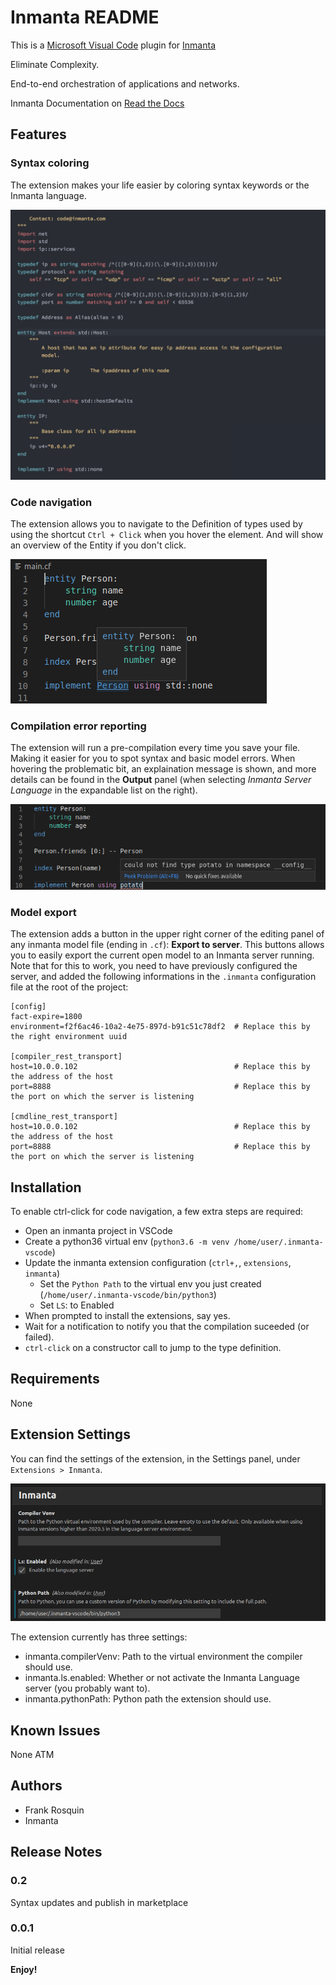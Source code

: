 # Inmanta README

This is a [Microsoft Visual Code](https://code.visualstudio.com/) plugin for [Inmanta](https://inmanta.com/)

Eliminate Complexity.

End-to-end orchestration of applications and networks.

Inmanta Documentation on [Read the Docs](https://inmanta.com/resources/docs/)

## Features


### Syntax coloring
The extension makes your life easier by coloring syntax keywords or the Inmanta language.

![Syntax coloring screenshot](images/screenshot-syntax-coloring.png)

### Code navigation
The extension allows you to navigate to the Definition of types used by using the shortcut `Ctrl + Click` when you hover the element.  And will show an overview of the Entity if you don't click.

![Navigation screenshot](images/screenshot-ctrl-click.png)

### Compilation error reporting
The extension will run a pre-compilation every time you save your file.  Making it easier for you to spot syntax and basic model errors.  When hovering the problematic bit, an explaination message is shown, and more details can be found in the **Output** panel (when selecting *Inmanta Server Language* in the expandable list on the right).

![Error reporting screenshot](images/screenshot-error-reporting.png)

### Model export
The extension adds a button in the upper right corner of the editing panel of any inmanta model file (ending in `.cf`): **Export to server**.  This buttons allows you to easily export the current open model to an Inmanta server running.  Note that for this to work, you need to have previously configured the server, and added the following informations in the `.inmanta` configuration file at the root of the project:

```
[config]
fact-expire=1800
environment=f2f6ac46-10a2-4e75-897d-b91c51c78df2  # Replace this by the right environment uuid

[compiler_rest_transport]
host=10.0.0.102                                   # Replace this by the address of the host
port=8888                                         # Replace this by the port on which the server is listening

[cmdline_rest_transport]
host=10.0.0.102                                   # Replace this by the address of the host
port=8888                                         # Replace this by the port on which the server is listening
```

## Installation

To enable ctrl-click for code navigation, a few extra steps are required:

- Open an inmanta project in VSCode
- Create a python36 virtual env (`python3.6 -m venv /home/user/.inmanta-vscode`)
- Update the inmanta extension configuration (`ctrl+,`, `extensions`, `inmanta`)
  - Set the `Python Path` to the virtual env you just created (`/home/user/.inmanta-vscode/bin/python3`)
  - Set `LS`: to Enabled
- When prompted to install the extensions, say yes.
- Wait for a notification to notify you that the compilation suceeded (or failed).
- `ctrl-click` on a constructor call to jump to the type definition.

## Requirements

None

## Extension Settings

You can find the settings of the extension, in the Settings panel, under `Extensions > Inmanta`.

![Settings screenshot](images/screenshot-settings.png)

The extension currently has three settings:
 - inmanta.compilerVenv: Path to the virtual environment the compiler should use.
 - inmanta.ls.enabled: Whether or not activate the Inmanta Language server (you probably want to).
 - inmanta.pythonPath: Python path the extension should use.

## Known Issues

None ATM

## Authors

- Frank Rosquin
- Inmanta

## Release Notes

### 0.2

Syntax updates and publish in marketplace

### 0.0.1

Initial release

**Enjoy!**

